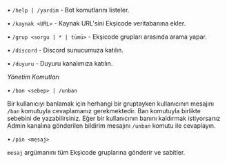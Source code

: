 •  `/help | /yardim`    -    Bot komutlarını listeler.

•   `/kaynak <URL>`    -    Kaynak URL'sini Ekşicode veritabanına ekler.
    
•   `/grup <sorgu | * | tümü>`    -    Ekşicode grupları arasında arama yapar. 
    
•   `/discord`    -    Discord sunucumuza katılın.

•   `/duyuru`    -    Duyuru kanalımıza katılın.


*Yönetim Komutları*

•    `/ban <sebep> | /unban`

Bir kullanıcıyı banlamak için herhangi bir gruptayken kullanıcının mesajını `/ban` komutuyla cevaplamanız gerekmektedir. Ban komutuyla birlikte sebebini de yazabilirsiniz. Eğer bir kullanıcının banını kaldırmak istiyorsanız Admin kanalına gönderilen bildirim mesajını `/unban` komutu ile cevaplayın.

•    `/pin <mesaj>`

`mesaj` argümanını tüm Ekşicode gruplarına gönderir ve sabitler.